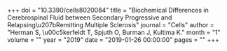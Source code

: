 +++
doi = "10.3390/cells8020084"
title = "Biochemical Differences in Cerebrospinal Fluid between Secondary Progressive and Relapsing\u207bRemitting Multiple Sclerosis"
journal = "Cells"
author = "Herman S, \u00c5kerfeldt T, Spjuth O, Burman J, Kultima K."
month = "1"
volume = ""
year = "2019"
date = "2019-01-26 00:00:00"
pages = ""
+++

